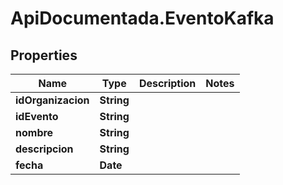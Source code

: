 # ApiDocumentada.EventoKafka

## Properties

Name | Type | Description | Notes
------------ | ------------- | ------------- | -------------
**idOrganizacion** | **String** |  | 
**idEvento** | **String** |  | 
**nombre** | **String** |  | 
**descripcion** | **String** |  | 
**fecha** | **Date** |  | 


